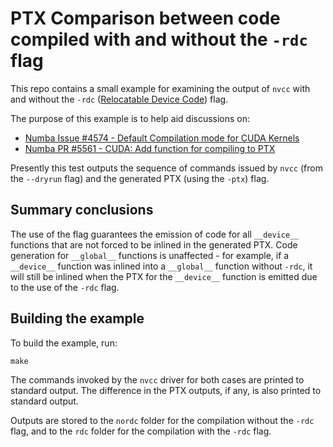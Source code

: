 # PTX Comparison between code compiled with and without the `-rdc` flag

This repo contains a small example for examining the output of `nvcc` with and
without the `-rdc` ([Relocatable Device
Code](https://docs.nvidia.com/cuda/cuda-compiler-driver-nvcc/index.html#options-for-steering-gpu-code-generation-relocatable-device-code))
flag.

The purpose of this example is to help aid discussions on:

- [Numba Issue #4574 - Default Compilation mode for CUDA Kernels](https://github.com/numba/numba/issues/4574)
- [Numba PR #5561 - CUDA: Add function for compiling to PTX](https://github.com/numba/numba/pull/5561)

Presently this test outputs the sequence of commands issued by `nvcc` (from the
`--dryrun` flag) and the generated PTX (using the `-ptx`) flag.


## Summary conclusions

The use of the flag guarantees the emission of code for all `__device__`
functions that are not forced to be inlined in the generated PTX. Code
generation for `__global__` functions is unaffected - for example, if a
`__device__` function was inlined into a `__global__` function without `-rdc`,
it will still be inlined when the PTX for the `__device__` function is emitted
due to the use of the `-rdc` flag.


## Building the example

To build the example, run:

```
make
```

The commands invoked by the `nvcc` driver for both cases are printed to standard
output. The difference in the PTX outputs, if any, is also printed to standard
output.

Outputs are stored to the `nordc` folder for the compilation without the `-rdc`
flag, and to the `rdc` folder for the compilation with the `-rdc` flag.
